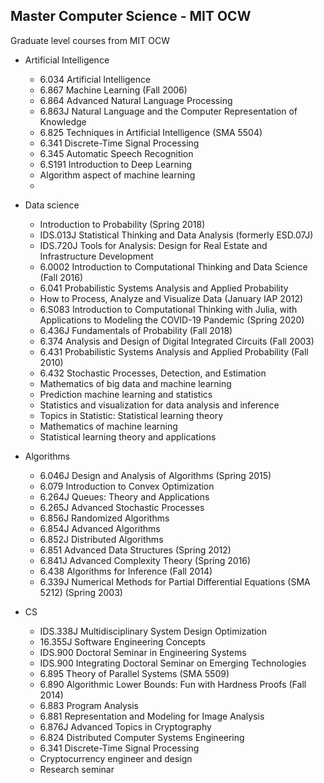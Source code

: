 ## Master Computer Science - MIT OCW 
Graduate level courses from MIT OCW 

- Artificial Intelligence
    - 6.034 Artificial Intelligence 
    - 6.867 Machine Learning (Fall 2006)
    - 6.864 Advanced Natural Language Processing 
    - 6.863J Natural Language and the Computer Representation of Knowledge 
    - 6.825 Techniques in Artificial Intelligence (SMA 5504) 
    - 6.341 Discrete-Time Signal Processing 
    - 6.345 Automatic Speech Recognition 
    - 6.S191 Introduction to Deep Learning
    - Algorithm aspect of machine learning
    - 



- Data science 
    - Introduction to Probability (Spring 2018)
    - IDS.013J Statistical Thinking and Data Analysis (formerly ESD.07J)
    - IDS.720J Tools for Analysis: Design for Real Estate and Infrastructure Development
    - 6.0002 Introduction to Computational Thinking and Data Science (Fall 2016)
    - 6.041 Probabilistic Systems Analysis and Applied Probability
    - How to Process, Analyze and Visualize Data (January IAP 2012)
    - 6.S083 Introduction to Computational Thinking with Julia, with Applications to Modeling the COVID-19 Pandemic (Spring 2020)
    - 6.436J Fundamentals of Probability (Fall 2018)
    - 6.374 Analysis and Design of Digital Integrated Circuits (Fall 2003)
    - 6.431 Probabilistic Systems Analysis and Applied Probability (Fall 2010)
    - 6.432 Stochastic Processes, Detection, and Estimation
    - Mathematics of big data and machine learning
    - Prediction machine learning and statistics
    - Statistics and visualization for data analysis and inference 
    - Topics in Statistic: Statistical learning theory
    - Mathematics of machine learning
    - Statistical learning theory and applications





- Algorithms 
    - 6.046J Design and Analysis of Algorithms (Spring 2015)
    - 6.079 Introduction to Convex Optimization
    - 6.264J Queues: Theory and Applications
    - 6.265J Advanced Stochastic Processes 
    - 6.856J Randomized Algorithms
    - 6.854J Advanced Algorithms 
    - 6.852J Distributed Algorithms 
    - 6.851 Advanced Data Structures (Spring 2012)
    - 6.841J Advanced Complexity Theory (Spring 2016)
    - 6.438 Algorithms for Inference (Fall 2014)
    - 6.339J Numerical Methods for Partial Differential Equations (SMA 5212) (Spring 2003)

- CS 
    - IDS.338J Multidisciplinary System Design Optimization
    - 16.355J Software Engineering Concepts
    - IDS.900 Doctoral Seminar in Engineering Systems
    - IDS.900 Integrating Doctoral Seminar on Emerging Technologies
    - 6.895 Theory of Parallel Systems (SMA 5509)
    - 6.890 Algorithmic Lower Bounds: Fun with Hardness Proofs (Fall 2014)
    - 6.883 Program Analysis
    - 6.881 Representation and Modeling for Image Analysis 
    - 6.876J Advanced Topics in Cryptography
    - 6.824 Distributed Computer Systems Engineering 
    - 6.341 Discrete-Time Signal Processing 
    - Cryptocurrency engineer and design 
    - Research seminar 

